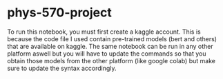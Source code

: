 # phys-570-project

To run this notebook, you must first create a kaggle account. This is because the code file I used contain pre-trained models (bert and others) that are available on kaggle. The same notebook can be run in any other platform aswell but you will have to update the commands so that you obtain those models from the other platform (like google colab) but make sure to update the syntax accordingly.


